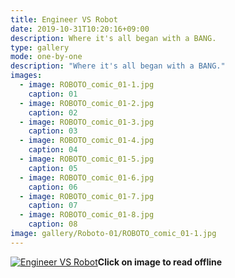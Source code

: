 ```yaml
---
title: Engineer VS Robot
date: 2019-10-31T10:20:16+09:00
description: Where it's all began with a BANG.
type: gallery
mode: one-by-one
description: "Where it's all began with a BANG."
images:
  - image: ROBOTO_comic_01-1.jpg
    caption: 01
  - image: ROBOTO_comic_01-2.jpg
    caption: 02
  - image: ROBOTO_comic_01-3.jpg
    caption: 03
  - image: ROBOTO_comic_01-4.jpg
    caption: 04
  - image: ROBOTO_comic_01-5.jpg
    caption: 05
  - image: ROBOTO_comic_01-6.jpg
    caption: 06
  - image: ROBOTO_comic_01-7.jpg
    caption: 07
  - image: ROBOTO_comic_01-8.jpg
    caption: 08
image: gallery/Roboto-01/ROBOTO_comic_01-1.jpg
---
```


[![Engineer VS Robot](/gallery/Roboto-01/ROBOTO_comic_01-1.jpg)](/files/ROBOTO_comic_01.pdf)**Click on image to read offline**